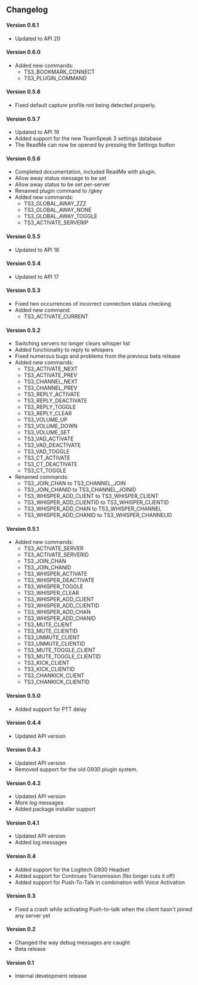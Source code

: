 
## Changelog

#### Version 0.6.1
* Updated to API 20

#### Version 0.6.0
* Added new commands:
  * TS3_BOOKMARK_CONNECT
  * TS3_PLUGIN_COMMAND


#### Version 0.5.8
* Fixed default capture profile not being detected properly.

#### Version 0.5.7
* Updated to API 19
* Added support for the new TeamSpeak 3 settings database
* The ReadMe can now be opened by pressing the Settings button

#### Version 0.5.6
* Completed documentation, included ReadMe with plugin.
* Allow away status message to be set
* Allow away status to be set per-server
* Renamed plugin command to /gkey
* Added new commands:
  * TS3_GLOBAL_AWAY_ZZZ
  * TS3_GLOBAL_AWAY_NONE
  * TS3_GLOBAL_AWAY_TOGGLE
  * TS3_ACTIVATE_SERVERIP

#### Version 0.5.5
* Updated to API 18

#### Version 0.5.4
* Updated to API 17

#### Version 0.5.3
* Fixed two occurrences of incorrect connection status checking
* Added new command:
  * TS3_ACTIVATE_CURRENT

#### Version 0.5.2
* Switching servers no longer clears whisper list
* Added functionality to reply to whispers
* Fixed numerous bugs and problems from the previous beta release
* Added new commands:
  * TS3_ACTIVATE_NEXT
  * TS3_ACTIVATE_PREV
  * TS3_CHANNEL_NEXT
  * TS3_CHANNEL_PREV
  * TS3_REPLY_ACTIVATE
  * TS3_REPLY_DEACTIVATE
  * TS3_REPLY_TOGGLE
  * TS3_REPLY_CLEAR
  * TS3_VOLUME_UP
  * TS3_VOLUME_DOWN
  * TS3_VOLUME_SET
  * TS3_VAD_ACTIVATE
  * TS3_VAD_DEACTIVATE
  * TS3_VAD_TOGGLE
  * TS3_CT_ACTIVATE
  * TS3_CT_DEACTIVATE
  * TS3_CT_TOGGLE
* Renamed commands:
  * TS3_JOIN_CHAN to TS3_CHANNEL_JOIN
  * TS3_JOIN_CHANID to TS3_CHANNEL_JOINID
  * TS3_WHISPER_ADD_CLIENT to TS3_WHISPER_CLIENT
  * TS3_WHISPER_ADD_CLIENTID to TS3_WHISPER_CLIENTID
  * TS3_WHISPER_ADD_CHAN to TS3_WHISPER_CHANNEL
  * TS3_WHISPER_ADD_CHANID to TS3_WHISPER_CHANNELID

#### Version 0.5.1
* Added new commands:
  * TS3_ACTIVATE_SERVER
  * TS3_ACTIVATE_SERVERID
  * TS3_JOIN_CHAN
  * TS3_JOIN_CHANID
  * TS3_WHISPER_ACTIVATE
  * TS3_WHISPER_DEACTIVATE
  * TS3_WHISPER_TOGGLE
  * TS3_WHISPER_CLEAR
  * TS3_WHISPER_ADD_CLIENT
  * TS3_WHISPER_ADD_CLIENTID
  * TS3_WHISPER_ADD_CHAN
  * TS3_WHISPER_ADD_CHANID
  * TS3_MUTE_CLIENT
  * TS3_MUTE_CLIENTID
  * TS3_UNMUTE_CLIENT
  * TS3_UNMUTE_CLIENTID
  * TS3_MUTE_TOGGLE_CLIENT
  * TS3_MUTE_TOGGLE_CLIENTID
  * TS3_KICK_CLIENT
  * TS3_KICK_CLIENTID
  * TS3_CHANKICK_CLIENT
  * TS3_CHANKICK_CLIENTID

#### Version 0.5.0
* Added support for PTT delay

#### Version 0.4.4
* Updated API version

#### Version 0.4.3
* Updated API version
* Removed support for the old G930 plugin system.

#### Version 0.4.2
* Updated API version
* More log messages
* Added package installer support

#### Version 0.4.1
* Updated API version
* Added log messages

#### Version 0.4
* Added support for the Logitech G930 Headset
* Added support for Continues Transmission (No longer cuts it off)
* Added support for Push-To-Talk in combination with Voice Activation

#### Version 0.3
* Fixed a crash while activating Push-to-talk when the client hasn't joined any server yet

#### Version 0.2
* Changed the way debug messages are caught
* Beta release

#### Version 0.1
* Internal development release
